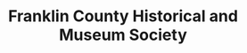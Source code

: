 ---
layout: repo
title: "Franklin County Historical and Museum Society"
id: 20824
permalink: repos/20824/
---